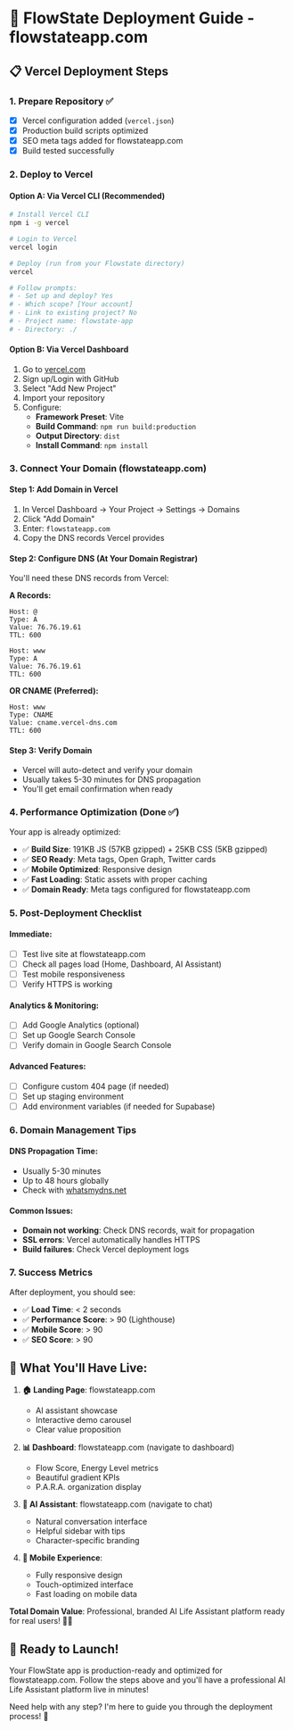 # 🚀 FlowState Deployment Guide - flowstateapp.com

## 📋 Vercel Deployment Steps

### **1. Prepare Repository** ✅
- [x] Vercel configuration added (`vercel.json`)
- [x] Production build scripts optimized
- [x] SEO meta tags added for flowstateapp.com
- [x] Build tested successfully

### **2. Deploy to Vercel**

#### **Option A: Via Vercel CLI (Recommended)**
```bash
# Install Vercel CLI
npm i -g vercel

# Login to Vercel
vercel login

# Deploy (run from your Flowstate directory)
vercel

# Follow prompts:
# - Set up and deploy? Yes
# - Which scope? [Your account]
# - Link to existing project? No
# - Project name: flowstate-app
# - Directory: ./
```

#### **Option B: Via Vercel Dashboard**
1. Go to [vercel.com](https://vercel.com)
2. Sign up/Login with GitHub
3. Select "Add New Project"
4. Import your repository
5. Configure:
   - **Framework Preset**: Vite
   - **Build Command**: `npm run build:production`
   - **Output Directory**: `dist`
   - **Install Command**: `npm install`

### **3. Connect Your Domain (flowstateapp.com)**

#### **Step 1: Add Domain in Vercel**
1. In Vercel Dashboard → Your Project → Settings → Domains
2. Click "Add Domain"
3. Enter: `flowstateapp.com`
4. Copy the DNS records Vercel provides

#### **Step 2: Configure DNS (At Your Domain Registrar)**
You'll need these DNS records from Vercel:

**A Records:**
```
Host: @
Type: A
Value: 76.76.19.61
TTL: 600

Host: www
Type: A  
Value: 76.76.19.61
TTL: 600
```

**OR CNAME (Preferred):**
```
Host: www
Type: CNAME
Value: cname.vercel-dns.com
TTL: 600
```

#### **Step 3: Verify Domain**
- Vercel will auto-detect and verify your domain
- Usually takes 5-30 minutes for DNS propagation
- You'll get email confirmation when ready

### **4. Performance Optimization (Done ✅)**

Your app is already optimized:
- ✅ **Build Size**: 191KB JS (57KB gzipped) + 25KB CSS (5KB gzipped)
- ✅ **SEO Ready**: Meta tags, Open Graph, Twitter cards
- ✅ **Mobile Optimized**: Responsive design
- ✅ **Fast Loading**: Static assets with proper caching
- ✅ **Domain Ready**: Meta tags configured for flowstateapp.com

### **5. Post-Deployment Checklist**

#### **Immediate:**
- [ ] Test live site at flowstateapp.com
- [ ] Check all pages load (Home, Dashboard, AI Assistant)
- [ ] Test mobile responsiveness
- [ ] Verify HTTPS is working

#### **Analytics & Monitoring:**
- [ ] Add Google Analytics (optional)
- [ ] Set up Google Search Console
- [ ] Verify domain in Google Search Console

#### **Advanced Features:**
- [ ] Configure custom 404 page (if needed)
- [ ] Set up staging environment
- [ ] Add environment variables (if needed for Supabase)

### **6. Domain Management Tips**

#### **DNS Propagation Time:**
- Usually 5-30 minutes
- Up to 48 hours globally
- Check with [whatsmydns.net](https://whatsmydns.net)

#### **Common Issues:**
- **Domain not working**: Check DNS records, wait for propagation
- **SSL errors**: Vercel automatically handles HTTPS
- **Build failures**: Check Vercel deployment logs

### **7. Success Metrics**

After deployment, you should see:
- ✅ **Load Time**: < 2 seconds
- ✅ **Performance Score**: > 90 (Lighthouse)
- ✅ **Mobile Score**: > 90
- ✅ **SEO Score**: > 90

## 🎯 **What You'll Have Live:**

1. **🏠 Landing Page**: flowstateapp.com
   - AI assistant showcase
   - Interactive demo carousel  
   - Clear value proposition

2. **📊 Dashboard**: flowstateapp.com (navigate to dashboard)
   - Flow Score, Energy Level metrics
   - Beautiful gradient KPIs
   - P.A.R.A. organization display

3. **🤖 AI Assistant**: flowstateapp.com (navigate to chat)
   - Natural conversation interface
   - Helpful sidebar with tips
   - Character-specific branding

4. **📱 Mobile Experience**: 
   - Fully responsive design
   - Touch-optimized interface
   - Fast loading on mobile data

**Total Domain Value**: Professional, branded AI Life Assistant platform ready for real users! 🌊🤖

## 🚀 Ready to Launch!

Your FlowState app is production-ready and optimized for flowstateapp.com. Follow the steps above and you'll have a professional AI Life Assistant platform live in minutes!

Need help with any step? I'm here to guide you through the deployment process! 💬
